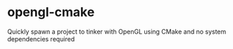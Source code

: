 # opengl-cmake
Quickly spawn a project to tinker with OpenGL using CMake and no system dependencies required
